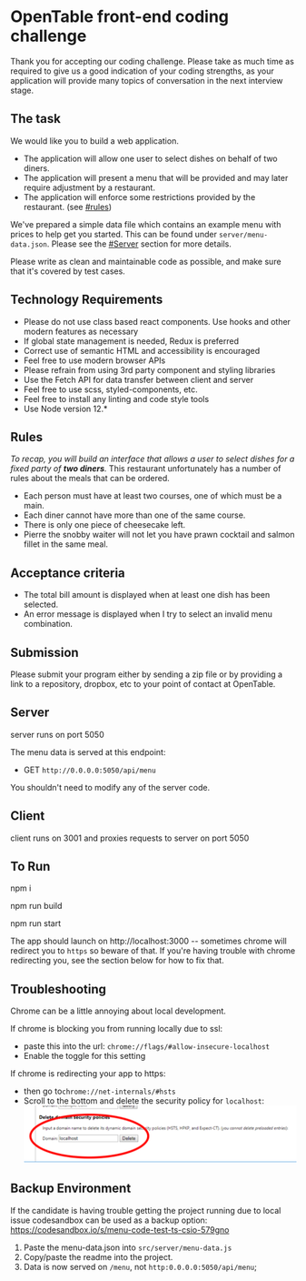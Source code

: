 
OpenTable front-end coding challenge
====================================

Thank you for accepting our coding challenge. Please take as much time as required to give us a good indication of your coding strengths, as your application will provide many topics of conversation in the next interview stage.


## The task

We would like you to build a web application.
- The application will allow one user to select dishes on behalf of two diners.
- The application will present a menu that will be provided and may later require adjustment by a restaurant.
- The application will enforce some restrictions provided by the restaurant. (see [#rules](#rules))

We've prepared a simple data file which contains an example menu with prices to help get you started. This can be found under
`server/menu-data.json`. Please see the [#Server](#server) section for more details.

Please write as clean and maintainable code as possible, and make sure that it's covered by test cases.

## Technology Requirements
* Please do not use class based react components. Use hooks and other modern features as necessary
* If global state management is needed, Redux is preferred
* Correct use of semantic HTML and accessibility is encouraged
* Feel free to use modern browser APIs
* Please refrain from using 3rd party component and styling libraries
* Use the Fetch API for data transfer between client and server
* Feel free to use scss, styled-components, etc.
* Feel free to install any linting and code style tools
* Use Node version 12.*

## Rules

_To recap, you will build an interface that allows a user to select dishes for a fixed party of **two diners**._
This restaurant unfortunately has a number of rules about the meals that can be ordered.

- Each person must have at least two courses, one of which must be a main.
- Each diner cannot have more than one of the same course.
- There is only one piece of cheesecake left.
- Pierre the snobby waiter will not let you have prawn cocktail and salmon fillet in the same meal.

## Acceptance criteria

- The total bill amount is displayed when at least one dish has been selected.
- An error message is displayed when I try to select an invalid menu combination.

## Submission

Please submit your program either by sending a zip file or by providing a link to a repository, dropbox, etc to your point of contact at OpenTable.

## Server
server runs on port 5050

The menu data is served at this endpoint:
* GET `http://0.0.0.0:5050/api/menu`

You shouldn't need to modify any of the server code.

## Client
client runs on 3001 and proxies requests to server on port 5050

## To Run
npm i

npm run build

npm run start

The app should launch on http://localhost:3000 -- sometimes chrome will redirect you to `https` so beware of that. If you're having trouble with chrome
redirecting you, see the section below for how to fix that.

## Troubleshooting

Chrome can be a little annoying about local development.

If chrome is blocking you from running locally due to ssl:
* paste this into the url: `chrome://flags/#allow-insecure-localhost`
* Enable the toggle for this setting

If chrome is redirecting your app to https:
* then go to`chrome://net-internals/#hsts`
* Scroll to the bottom and delete the security policy for `localhost`:
  ![img.png](img.png)
  
  
## Backup Environment

If the candidate is having trouble getting the project running due to local issue codesandbox can be used as a backup option:
https://codesandbox.io/s/menu-code-test-ts-csio-579gno

1. Paste the menu-data.json into `src/server/menu-data.js`
2. Copy/paste the readme into the project.
3. Data is now served on `/menu`, not `http:0.0.0.0:5050/api/menu`;


